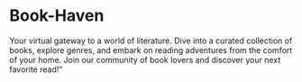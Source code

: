 # Book-Haven
Your virtual gateway to a world of literature. Dive into a curated collection of books, explore genres, and embark on reading adventures from the comfort of your home. Join our community of book lovers and discover your next favorite read!"
